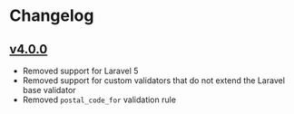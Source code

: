 # Changelog

## [v4.0.0](https://github.com/axlon/laravel-postal-code-validation/tree/v4.0.0)
- Removed support for Laravel 5
- Removed support for custom validators that do not extend the Laravel base validator
- Removed `postal_code_for` validation rule
